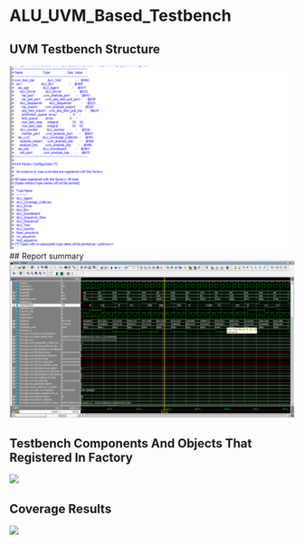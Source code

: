 # ALU_UVM_Based_Testbench #
##  UVM Testbench Structure
<img src="Img/testbench_structure.png" width="700">
## Report summary 
<img src="Img/waves.png" width="700">





## Testbench Components And Objects That Registered In Factory

<img src="Screenshot 2024-06-29 001448.png" width="700">

##  Coverage Results

<img src="Screenshot 2024-06-29 001524.png" width="700">
